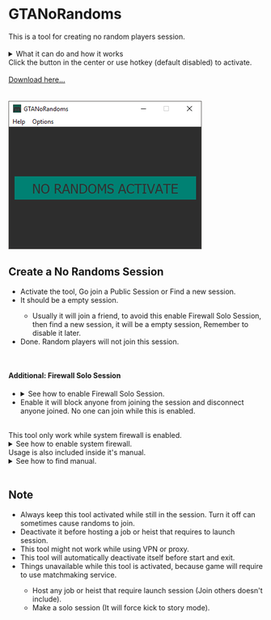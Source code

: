 <h1>GTANoRandoms</h1>
This is a tool for creating no random players session.<br>
<br>
<details>
  <summary>What it can do and how it works</summary>
  <br>
  <ul>
    <li>Random players will join the session because it's connected to a game server for matchmaking.</li>
    <li>This tool can block that server, Make it stop matching randoms into the session.</li>
    <li>This is how it create a Public Session that friends or crew members are free to join and random players won't start to join.</li>
  </ul>
</details>
Click the button in the center or use hotkey (default disabled) to activate.<br>
<br>
<a href="https://raw.githubusercontent.com/Barracuda10/GTANoRandoms/master/MatchmakingSwitch/x64/Release/GTANoRandoms.exe"><ins>Download here...</ins></a><br>
<br>
<br>
<img src="https://github.com/Barracuda10/others/blob/master/MatchmakingSwitch/matchmakingswitch.png"><br>
<!--<a href="https://www.virustotal.com/gui/file/3c5d6335c52a2333999e3b0c711977bf60850a8da0bfd1217358f98409f97d5a/detection" target="_blank"><ins>See virus scan result</ins></a><br>-->
<h2>Create a No Randoms Session</h2>
<ul>
  <li>Activate the tool, Go join a Public Session or Find a new session.</li>
  <li>It should be a empty session.</li>
  <ul>
    <li>Usually it will join a friend, to avoid this enable <!--<a href="/README.md#firewall-solo-session">-->Firewall Solo Session<!--</a>-->, then find a new session, it will be a empty session, Remember to disable it later.</li>
  </ul>
  <li>Done. Random players will not join this session.</li>
</ul>
<br>
<h4>Additional: Firewall Solo Session</h4>
<ul>
  <li>
    <details>
      <summary>See how to enable Firewall Solo Session.</summary>
      <img src="https://raw.githubusercontent.com/Barracuda10/others/master/MatchmakingSwitch/matchmakingswitch_firewallsolosession.png" width=252 height=193><br>
    </details>
  </li>
  <li>Enable it will block anyone from joining the session and disconnect anyone joined. No one can join while this is enabled.</li>
</ul>
<br>
This tool only work while system firewall is enabled.
<details>
  <summary>See how to enable system firewall.</summary>
  <ul>
    <li>Choose Open Firewall Settings.<br>
      <img src="https://raw.githubusercontent.com/Barracuda10/others/master/MatchmakingSwitch/matchmakingswitch_help_3.png" width=252 height=193>
    </li>
    <li>Choose Turn Windows Defender Firewall on or off.<br>
      <img src="https://raw.githubusercontent.com/Barracuda10/others/master/NetDisconnector/netdisconnector_fw.png" width=252 height=193><br><br>
    </li>
    <li>Turn on both options (If know which network profile is using, just only turn the currently using one on).
      <img src="https://raw.githubusercontent.com/Barracuda10/others/master/NetDisconnector/netdisconnector_fw_on.png" width=252 height=193><br><br>
    </li>
</details>
Usage is also included inside it's manual.
<details>
  <summary>See how to find manual.</summary>
  <img src="https://github.com/Barracuda10/others/blob/master/MatchmakingSwitch/matchmakingswitch_manual.png" width=252 height=193>
</details>
<br>
<h2>Note</h2>
<ul>
  <li>Always keep this tool activated while still in the session. Turn it off can sometimes cause randoms to join.</li>
  <li>Deactivate it before hosting a job or heist that requires to launch session.</li>
  <li>This tool might not work while using VPN or proxy.</li>
  <li>This tool will automatically deactivate itself before start and exit.</li>
  <!--<li><details>
      <summary>About different modes</summary>
  <li>This program default using Mode 1 and it need system firewall enabled, <br>If can not enable system firewall, Use Mode 2 instead. Mode 2 may require run as administrator.<br>
    <details>
      <summary>See how to run as administrator</summary>
      <br>
      &nbsp;&nbsp;-&nbsp;&nbsp;Right click GTANoRandoms.exe, choose Properties, then choose Compatibility tab,<br>
      &nbsp;&nbsp;-&nbsp;&nbsp;Check this option showed below.<br>
      <br>
      <img src="https://github.com/Barracuda10/others/blob/master/MatchmakingSwitch/administrator.png"><br>
    </details>
  </li>
  <li>If using Mode 2, did correct steps but randoms still join while this tool is activate, please do this:<br>
    <details>
      <summary>See how to fix it</summary>
      <br>
      &nbsp;&nbsp;-&nbsp;&nbsp;Click Options->Edit Hosts File, it will pop up a text file.<br>
      &nbsp;&nbsp;-&nbsp;&nbsp;Then check codes in that text file look exactly same to the following codes in picture showed below.<br>
      <img src="https://github.com/Barracuda10/others/blob/master/MatchmakingSwitch/hosts_enabled.png"><br><br>
      &nbsp;&nbsp;-&nbsp;&nbsp;Find and verify this code: "127.0.0.1 mm-gta5-prod.ros.rockstargames.com".<br>-->
      <!--&nbsp;&nbsp;-&nbsp;&nbsp;Make sure there is no "#" in front of it, if there is, delete all the "#" sign in the line contain "127.0.0.1 mm-gta5-prod.ros.rockstargames.com".<br>-->
      <!--&nbsp;&nbsp;-&nbsp;&nbsp;<!--Or just simply--><!--Delete the entire line contain "127.0.0.1 mm-gta5-prod.ros.rockstargames.com" and save, then restart this program. It will automatically add a new one when starting it<br>
      <br>
    </details>
  </li>
  <li>If using Mode 2, It will modified the network setting file showed below.<br>
    <details>
      <summary>Click to see file will be modified by this tool</summary>
      &nbsp;&nbsp;-&nbsp;&nbsp;Hosts&nbsp;&nbsp[PATH]%WINDIR%\system32\drivers\etc\hosts<br>
    </details>
  </li>
  <li>Recommand use default mode Mode 1.</li>
  </details></li>
  <li>This program is based on network so it won't modified game play or game files.</li>-->
  <li>Things unavailable while this tool is activated, because game will require to use matchmaking service.</li>
  <ul>
    <li>Host any job or heist that require launch session (Join others doesn't include).</li>
    <li>Make a solo session (It will force kick to story mode).</li>
    <!--<li><del>[PROVED AVAILABLE] Join friend through social club.</del></li>
    <li><del>[PROVED AVAILABLE] Find a new session.</del></li>
    <li><del>[PROVED AVAILABLE] Join online.</del></li>-->
  </ul>
</ul>
<br>
<!--2&nbsp;&nbsp;If turn matchmaking back on it will immidiately cause randoms to join sometimes, and even if turn it back off quickly<br>
Therefore it's better to never turn it back on until leave this session.<br>
<br>-->
<!--3&nbsp;&nbsp;If there is already more than 1 people in session and then go turn Matchmaking off, It usually still will cause randoms to join. So the best way to use this is turn it off while only 1 person in the session.<br>-->
<!--<br>
<h2>Advanced features:</h2>
This tool can also disable in game cloud services, make the game unable to connect to the game cloud servers, and it will prevent game to upload and save game progress.<br>
To disable Cloudservices, choose the option show below, it will change to CloudservicesSwitch.<br>
<br>
Just like MatchingSwitch, click red button or use hotkey (default disabled) to disable Cloudservices.<br>
Turn off Cloudservices can make the game temporarily unable to save game progress.<br>
To discard this unsaved game data disconnect internet and let the game kick to story mode.<br>
To upload and save this unsaved game data just turn it back on.<br>
<br>
Due to game default set cloudservices on, this program will automatically turn cloudservices back on when starting it and closing it.<br>
<br>
<br>
<img src="https://github.com/Barracuda10/others/blob/master/MatchmakingSwitch/matchmakingswitch_cloudservicesswitch.png"><br>
Change back to MatchingSwitch anytime through options in picture showed above.<br>
Also it will display each services state if it's On or Off in prompt labal.<br>-->
